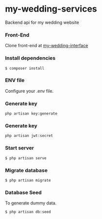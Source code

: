 # my-wedding-services

Backend api for my wedding website

### Front-End

Clone front-end at [my-wedding-interface](https://github.com/reeshkeed/my-wedding-interface)

### Install dependencies

```
$ composer install
```

### ENV file

Configure your .env file.

### Generate key

```
php artisan key:generate
```

### Generate key

```
php artisan jwt:secret
```

### Start server

```
$ php artisan serve
```

### Migrate database

```
$ php artisan migrate
```

### Database Seed

To generate dummy data.

```
$ php artisan db:seed
```
